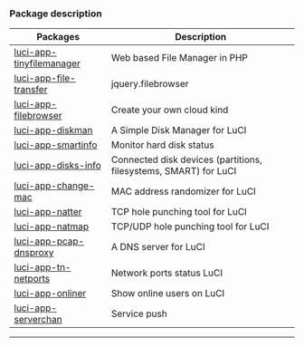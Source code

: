 ### Package description
| Packages | Description |
| ---- | ---- |
| [luci-app-tinyfilemanager][] | Web based File Manager in PHP |
| [luci-app-file-transfer][] | jquery.filebrowser |
| [luci-app-filebrowser][] | Create your own cloud kind |
| [luci-app-diskman][] | A Simple Disk Manager for LuCI |
| [luci-app-smartinfo][] | Monitor hard disk status |
| [luci-app-disks-info][] | Connected disk devices (partitions, filesystems, SMART) for LuCI |
| [luci-app-change-mac][] | MAC address randomizer for LuCI |
| [luci-app-natter][] | TCP hole punching tool for LuCI |
| [luci-app-natmap][] | TCP/UDP hole punching tool for LuCI |
| [luci-app-pcap-dnsproxy][] | A DNS server for LuCI |
| [luci-app-tn-netports][] | Network ports status LuCI |
| [luci-app-onliner][] | Show online users on LuCI |
| [luci-app-serverchan][] | Service push |

--------

[luci-app-tinyfilemanager]: https://github.com/lynxnexy/luci-app-tinyfilemanager
[luci-app-file-transfer]: https://github.com/muink/luci-app-file-transfer
[luci-app-filebrowser]: https://github.com/muink/luci-app-filebrowser
[luci-app-diskman]: https://github.com/lisaac/luci-app-diskman.git
[luci-app-smartinfo]: https://github.com/muink/luci-app-smartinfo.git
[luci-app-disks-info]: https://github.com/gSpotx2f/luci-app-disks-info.git
[luci-app-change-mac]: https://github.com/muink/luci-app-change-mac.git
[luci-app-natter]: https://github.com/muink/luci-app-natter.git
[luci-app-natmap]: https://github.com/muink/luci-app-natmap.git
[luci-app-pcap-dnsproxy]: https://github.com/muink/luci-app-pcap-dnsproxy.git
[luci-app-tn-netports]: https://github.com/tano-systems/luci-app-tn-netports.git
[luci-app-onliner]: https://github.com/muink/luci-app-onliner.git
[luci-app-serverchan]: https://github.com/tty228/luci-app-serverchan.git

